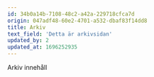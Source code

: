 ```yaml
---
id: 34b0a14b-7108-48c2-a42a-229718cfca7d
origin: 047adf48-60e2-4701-a532-dbaf83f14dd8
title: Arkiv
text_field: 'Detta är arkivsidan'
updated_by: 2
updated_at: 1696252935
---
```

Arkiv innehåll
